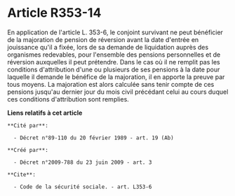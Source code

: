 # Article R353-14

En application de l'article L. 353-6, le conjoint survivant ne peut bénéficier de la majoration de pension de réversion avant
la date d'entrée en jouissance qu'il a fixée, lors de sa demande de liquidation auprès des organismes redevables, pour
l'ensemble des pensions personnelles et de réversion auxquelles il peut prétendre. Dans le cas où il ne remplit pas les
conditions d'attribution d'une ou plusieurs de ses pensions à la date pour laquelle il demande le bénéfice de la majoration,
il en apporte la preuve par tous moyens. La majoration est alors calculée sans tenir compte de ces pensions jusqu'au dernier
jour du mois civil précédant celui au cours duquel ces conditions d'attribution sont remplies.

**Liens relatifs à cet article**

	**Cité par**:

	  - Décret n°89-110 du 20 février 1989 - art. 19 (Ab)

	**Créé par**:

	  - Décret n°2009-788 du 23 juin 2009 - art. 3

	**Cite**:

	  - Code de la sécurité sociale. - art. L353-6
